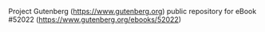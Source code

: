 Project Gutenberg (https://www.gutenberg.org) public repository for
eBook #52022 (https://www.gutenberg.org/ebooks/52022)
